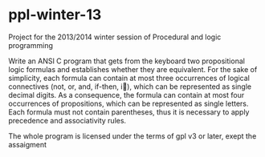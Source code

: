 ppl-winter-13
=============

Project for the 2013/2014 winter session of Procedural and logic programming

Write an ANSI C program that gets from the keyboard two propositional logic formulas and
establishes whether they are equivalent. For the sake of simplicity, each formula can contain at
most three occurrences of logical connectives (not, or, and, if-then, i), which can be represented
as single decimal digits. As a consequence, the formula can contain at most four occurrences of
propositions, which can be represented as single letters. Each formula must not contain parentheses,
thus it is necessary to apply precedence and associativity rules.

The whole program is licensed under the terms of gpl v3 or later, exept the assaigment
